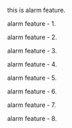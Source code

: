 this is alarm feature.

alarm feature - 1.

alarm feature - 2.

alarm feature - 3.

alarm feature - 4.

alarm feature - 5.

alarm feature - 6.

alarm feature - 7.

alarm feature - 8.
